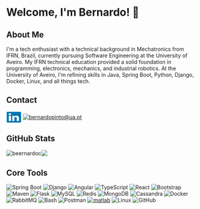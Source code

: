 # Welcome, I'm Bernardo! 👋 

## About Me
I'm a tech enthusiast with a technical background in Mechatronics from IFRN, Brazil, currently pursuing Software Engineering at the University of Aveiro. My IFRN technical education provided a solid foundation in programming, electronics, mechanics, and industrial robotics. At the University of Aveiro, I'm refining skills in Java, Spring Boot, Python, Django, Docker, Linux, and all things tech.

## Contact
<p align="left">
  <a href="https://pt.linkedin.com/in/beernardopinto" target="blank"><img align="center" src="https://raw.githubusercontent.com/devicons/devicon/master/icons/linkedin/linkedin-original.svg" alt="https://pt.linkedin.com/in/beernardopinto" height="30" width="40" /></a>
  <a href="mailto:bernardopinto@ua.pt" target="blank"><img align="center" src="https://img.icons8.com/color/48/000000/email.png" alt="bernardopinto@ua.pt" height="30" width="40" /></a>
</p>

## GitHub Stats

<a href="https://github.com/beernardoc">
  <!-- Gráfico de estatísticas gerais -->
  <img height="165em" src="https://github-readme-stats.vercel.app/api?username=beernardoc&theme=tokyonight&show_icons=true" />

  <!-- Gráfico de linguagens mais usadas -->
  <img align="left" src="https://github-readme-stats.vercel.app/api/top-langs?username=beernardoc&show_icons=true&theme=dracula&locale=en&layout=compact" alt="beernardoc" />
</a>

## Core Tools
<p align="left">
  <img src="https://www.vectorlogo.zone/logos/springio/springio-icon.svg" alt="Spring Boot" height="50"/>
  <img src="https://www.vectorlogo.zone/logos/djangoproject/djangoproject-ar21.svg" alt="Django" height="50"/>
  <img src="https://www.vectorlogo.zone/logos/angular/angular-icon.svg" alt="Angular" height="50"/>
  <img src="https://www.vectorlogo.zone/logos/typescriptlang/typescriptlang-icon.svg" alt="TypeScript" height="50"/>
  <img src="https://www.vectorlogo.zone/logos/reactjs/reactjs-icon.svg" alt="React" height="50"/>
  <img src="https://www.vectorlogo.zone/logos/getbootstrap/getbootstrap-icon.svg" alt="Bootstrap" height="50"/>
  <img src="https://www.vectorlogo.zone/logos/apache_maven/apache_maven-ar21.svg" alt="Maven" height="50"/>
  <img src="https://www.vectorlogo.zone/logos/pocoo_flask/pocoo_flask-icon.svg" alt="Flask" height="50"/>
  <img src="https://www.vectorlogo.zone/logos/mysql/mysql-icon.svg" alt="MySQL" height="50"/>
  <img src="https://www.vectorlogo.zone/logos/redis/redis-ar21.svg" alt="Redis" height="50"/>
  <img src="https://www.vectorlogo.zone/logos/mongodb/mongodb-icon.svg" alt="MongoDB" height="50"/>
  <img src="https://www.vectorlogo.zone/logos/apache_cassandra/apache_cassandra-icon.svg" alt="Cassandra" height="50"/>
  <img src="https://www.vectorlogo.zone/logos/docker/docker-icon.svg" alt="Docker" height="50"/>
  <img src="https://www.vectorlogo.zone/logos/rabbitmq/rabbitmq-icon.svg" alt="RabbitMQ" height="50"/>
  <img src="https://www.vectorlogo.zone/logos/gnu_bash/gnu_bash-icon.svg" alt="Bash" height="50"/>
  <img src="https://www.vectorlogo.zone/logos/getpostman/getpostman-icon.svg" alt="Postman" height="50"/>
<a href="https://www.mathworks.com/" target="_blank" rel="noreferrer"> <img src="https://upload.wikimedia.org/wikipedia/commons/2/21/Matlab_Logo.png" alt="matlab" width="40" height="40"/></a> <img src="https://www.vectorlogo.zone/logos/linux/linux-icon.svg" alt="Linux" height="50"/>
<img src="https://www.vectorlogo.zone/logos/github/github-icon.svg" alt="GitHub" height="50"/>
</p>
